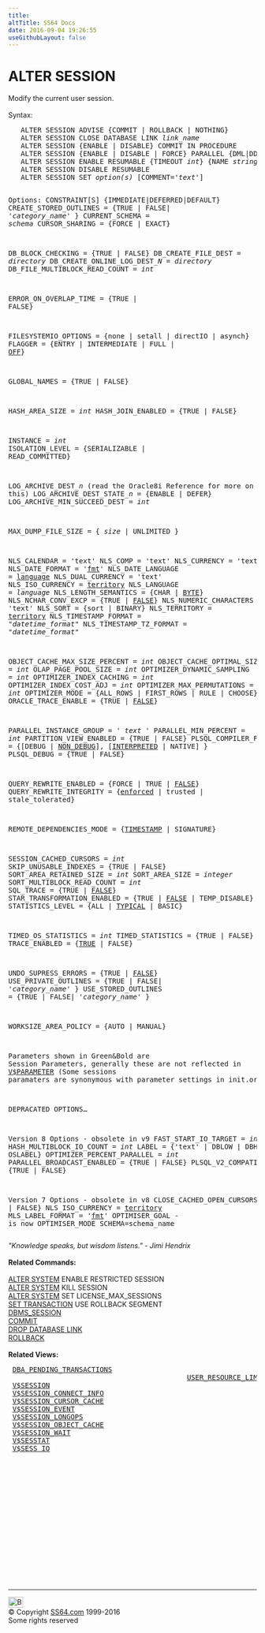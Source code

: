 ```yaml
---
title:
altTitle: SS64 Docs
date: 2016-09-04 19:26:55
useGithubLayout: false
---
```

<!-- #BeginLibraryItem "/Library/head_ora.lbi" --><!-- #EndLibraryItem --><h1>ALTER SESSION</h1> 
<p>Modify the current user session.<br>
  <br>
  Syntax:</p>
<pre>   ALTER SESSION ADVISE {COMMIT | ROLLBACK | NOTHING}
   ALTER SESSION CLOSE DATABASE LINK <i>link_name</i>
   ALTER SESSION {ENABLE | DISABLE} COMMIT IN PROCEDURE
   ALTER SESSION {ENABLE | DISABLE | FORCE} PARALLEL {DML|DDL|QUERY} [PARALLEL <i>int</i>]
   ALTER SESSION ENABLE RESUMABLE {TIMEOUT <i>int</i>} {NAME<i> string</i>}
   ALTER SESSION DISABLE RESUMABLE
   ALTER SESSION SET <i>option(s)</i> [COMMENT='<i>text</i>']

Options:
   CONSTRAINT[S] {IMMEDIATE|DEFERRED|DEFAULT}
   <span class="style3">CREATE_STORED_OUTLINES</span> = {TRUE | FALSE| <i>'category_name'</i> }
   <span class="style3">CURRENT_SCHEMA</span> = <i>schema</i>
   CURSOR_SHARING = {FORCE | EXACT}

   DB_BLOCK_CHECKING = {TRUE | FALSE}
   DB_CREATE_FILE_DEST = <i>directory</i>
   DB_CREATE_ONLINE_LOG_DEST<i>_N</i> = <i>directory</i>
   DB_FILE_MULTIBLOCK_READ_COUNT = <i>int</i>

   <span class="style3">ERROR_ON_OVERLAP_TIME</span> = {TRUE | FALSE}

   FILESYSTEMIO_OPTIONS = {none | setall | directIO | asynch}
   <span class="style3">FLAGGER</span> = {ENTRY | INTERMEDIATE | FULL | <u>OFF</u>}

   GLOBAL_NAMES = {TRUE | FALSE}

   HASH_AREA_SIZE = <i>int</i>
   HASH_JOIN_ENABLED = {TRUE | FALSE}

   <span class="style3">INSTANCE</span> = <i>int</i>
   <span class="style3">ISOLATION_LEVEL</span> = {SERIALIZABLE | READ_COMMITTED}

   LOG_ARCHIVE_DEST_<i>n</i> (read the Oracle8i Reference for more on this)
   LOG_ARCHIVE_DEST_STATE_<i>n</i> = {ENABLE | DEFER} 
   LOG_ARCHIVE_MIN_SUCCEED_DEST = <i>int</i>

   MAX_DUMP_FILE_SIZE = { <i>size</i> | UNLIMITED } 

   NLS_CALENDAR = 'text'
   NLS_COMP = 'text' 
   NLS_CURRENCY = 'text'
   NLS_DATE_FORMAT = '<a href="syntax-fmt.html">fmt</a>'
   NLS_DATE_LANGUAGE = <a href="syntax-nls.html">language</a>
   NLS_DUAL_CURRENCY = 'text'
   NLS_ISO_CURRENCY = <a href="syntax-nls.html">territory</a>
   NLS_LANGUAGE = <i>language</i>
   NLS_LENGTH_SEMANTICS = {CHAR | <u>BYTE</u>}
   NLS_NCHAR_CONV_EXCP = {TRUE | <u>FALSE</u>}
   NLS_NUMERIC_CHARACTERS = 'text'
   NLS_SORT = {sort | BINARY}
   NLS_TERRITORY = <a href="syntax-nls.html">territory</a>
   NLS_TIMESTAMP_FORMAT = "<i>datetime_format</i>"
   NLS_TIMESTAMP_TZ_FORMAT = "<i>datetime_format</i>"

   OBJECT_CACHE_MAX_SIZE_PERCENT = <i>int</i>
   OBJECT_CACHE_OPTIMAL_SIZE = <i>int</i>
   OLAP_PAGE_POOL_SIZE = <i>int</i>
   OPTIMIZER_DYNAMIC_SAMPLING = <i>int</i>
   OPTIMIZER_INDEX_CACHING = <i>int</i>
   OPTIMIZER_INDEX_COST_ADJ = <i>int</i>
   OPTIMIZER_MAX_PERMUTATIONS = <i>int</i>
   OPTIMIZER_MODE = {ALL_ROWS | FIRST_ROWS | RULE | CHOOSE}
   ORACLE_TRACE_ENABLE = {TRUE | <u>FALSE</u>}

   PARALLEL_INSTANCE_GROUP = ' <i>text</i> '
   PARALLEL_MIN_PERCENT = <i>int</i>
   PARTITION_VIEW_ENABLED = {TRUE | FALSE}
   PLSQL_COMPILER_FLAGS = {[DEBUG | <u>NON_DEBUG</u>], [<u>INTERPRETED</u> | NATIVE] } 
   <span class="style3">PLSQL_DEBUG</span> = {TRUE | FALSE}

   QUERY_REWRITE_ENABLED = {FORCE | TRUE | <u>FALSE</u>}
   QUERY_REWRITE_INTEGRITY = {<u>enforced</u> | trusted | stale_tolerated}

   REMOTE_DEPENDENCIES_MODE = {<u>TIMESTAMP</u> | SIGNATURE}

   SESSION_CACHED_CURSORS = <i>int</i>
   <span class="style3">SKIP_UNUSABLE_INDEXES</span> = {TRUE | FALSE}
   SORT_AREA_RETAINED_SIZE = <i>int</i>
   SORT_AREA_SIZE = <i>integer</i>
   SORT_MULTIBLOCK_READ_COUNT = <i>int</i>
   <span class="style3">SQL_TRACE</span> = {TRUE | <u>FALSE</u>}
   STAR_TRANSFORMATION_ENABLED = {TRUE | <u>FALSE</u> | TEMP_DISABLE}
   STATISTICS_LEVEL = {ALL | <u>TYPICAL</u> | BASIC}

   TIMED_OS_STATISTICS = <i>int</i>
   TIMED_STATISTICS = {TRUE | FALSE}
   TRACE_ENABLED = {<u>TRUE</u> | FALSE}

   UNDO_SUPRESS_ERRORS = {TRUE | <u>FALSE</u>}
   <span class="style3">USE_PRIVATE_OUTLINES</span> = {TRUE | FALSE| <i>'category_name'</i> }
   <span class="style3">USE_STORED_OUTLINES</span> = {TRUE | FALSE| <i>'category_name'</i> }

   WORKSIZE_AREA_POLICY = {AUTO | MANUAL}

Parameters shown in <span class="style3">Green&amp;Bold</span> are Session Parameters, 
generally these are not reflected in <a href="../orav/V$PARAMETER.html">V$PARAMETER</a>
(Some sessions paramaters are synonymous with parameter settings in init.ora)

DEPRACATED OPTIONS…

Version 8 Options - obsolete in v9
   FAST_START_IO_TARGET = <i>int</i>
   HASH_MULTIBLOCK_IO_COUNT = <i>int</i>
   LABEL = {'text' | DBLOW | DBHIGH | OSLABEL}
   OPTIMIZER_PERCENT_PARALLEL = <i>int</i>
   PARALLEL_BROADCAST_ENABLED = {TRUE | FALSE}
   PLSQL_V2_COMPATIBILITY = {TRUE | FALSE}

Version 7 Options - obsolete in v8
   CLOSE_CACHED_OPEN_CURSORS = {TRUE | FALSE}
   NLS_ISO_CURRENCY = <a href="syntax-nls.html">territory</a>
   MLS_LABEL_FORMAT = '<a href="syntax-fmt.html">fmt</a>'
   OPTIMISER_GOAL - is now OPTIMISER_MODE
   SCHEMA=schema_name</pre>
<p><i><span class="quote"> "Knowledge speaks, but wisdom listens." - Jimi Hendrix </span></i><br>
<br>
<b>Related Commands:</b><br>
<br>
<a href="../orap/DBMS_SESSION.html"> </a> <a href="system_a.html">ALTER SYSTEM</a> 
ENABLE RESTRICTED SESSION <br>
<a href="system_a.html">ALTER SYSTEM</a> KILL SESSION <br>
<a href="system_a.html">ALTER SYSTEM</a> SET LICENSE_MAX_SESSIONS<br>
<a href="transaction_s.html">SET TRANSACTION</a> USE ROLLBACK SEGMENT<br>
<a href="../orap/DBMS_SESSION.html">DBMS_SESSION<br>
</a><a href="commit.html">COMMIT</a><br>
<a href="link_d.html">DROP DATABASE LINK</a><br>
<a href="rollback.html">ROLLBACK</a><br>
<b><br>
Related Views:</b></p>
<pre> <a href="../orad/DBA_PENDING_TRANSACTIONS.html">DBA_PENDING_TRANSACTIONS</a>
                                           <a href="../orad/USER_RESOURCE_LIMITS.html">USER_RESOURCE_LIMITS</a>
 <a href="../orav/V$SESSION.html">V$SESSION</a>
 <a href="../orav/V$SESSION_CONNECT_INFO.html">V$SESSION_CONNECT_INFO</a>
 <a href="../orav/V$SESSION_CURSOR_CACHE.html">V$SESSION_CURSOR_CACHE</a>
 <a href="../orav/V$SESSION_EVENT.html">V$SESSION_EVENT</a>
 <a href="../orav/V$SESSION_LONGOPS.html">V$SESSION_LONGOPS</a>
 <a href="../orav/V$SESSION_OBJECT_CACHE.html">V$SESSION_OBJECT_CACHE</a>
 <a href="../orav/V$SESSION_WAIT.html">V$SESSION_WAIT</a>
 <a href="../orav/V$SESSTAT.html">V$SESSTAT</a>
 <a href="../orav/V$SESS_IO.html">V$SESS_IO</a>
</pre><!-- #BeginLibraryItem "/Library/foot_ora.lbi" --><p><script async="" src="//pagead2.googlesyndication.com/pagead/js/adsbygoogle.js"></script>
<!-- oracle-footer -->
<ins class="adsbygoogle" style="display:inline-block;width:300px;height:250px" data-ad-client="ca-pub-6140977852749469" data-ad-slot="4275490898"></ins>
<script>
(adsbygoogle = window.adsbygoogle || []).push({});
</script></p>
<hr>
<div id="bl" class="footer"><a href="#"><img src="../images/top.png" width="30" height="22" alt="Back to the Top"></a></div>
<div id="br" class="footer, tagline">© Copyright <a href="http://ss64.com/">SS64.com</a> 1999-2016<br>
Some rights reserved</div><!-- #EndLibraryItem -->

